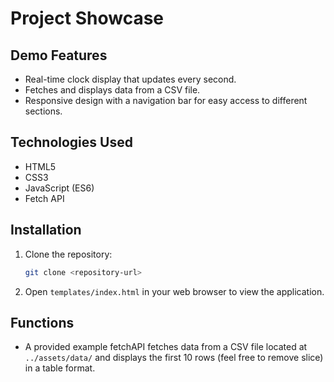 # Project Showcase

## Demo Features
- Real-time clock display that updates every second.
- Fetches and displays data from a CSV file.
- Responsive design with a navigation bar for easy access to different sections.

## Technologies Used
- HTML5
- CSS3
- JavaScript (ES6)
- Fetch API

## Installation
1. Clone the repository:
   ```bash
   git clone <repository-url>
   ```
2. Open `templates/index.html` in your web browser to view the application.

## Functions
- A provided example fetchAPI fetches data from a CSV file located at `../assets/data/` and displays the first 10 rows (feel free to remove slice) in a table format.